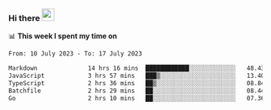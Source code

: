 ### Hi there <a href="https://www.gautamkrishnar.com/"><img src="https://media.giphy.com/media/hvRJCLFzcasrR4ia7z/giphy.gif" width="25px"></a>

📊 **This week I spent my time on**

<!--START_SECTION:waka-->

```txt
From: 10 July 2023 - To: 17 July 2023

Markdown              14 hrs 16 mins  ████████████░░░░░░░░░░░░░   48.43 %
JavaScript            3 hrs 57 mins   ███▒░░░░░░░░░░░░░░░░░░░░░   13.40 %
TypeScript            2 hrs 36 mins   ██▒░░░░░░░░░░░░░░░░░░░░░░   08.84 %
Batchfile             2 hrs 29 mins   ██░░░░░░░░░░░░░░░░░░░░░░░   08.44 %
Go                    2 hrs 10 mins   ██░░░░░░░░░░░░░░░░░░░░░░░   07.36 %
```

<!--END_SECTION:waka-->
